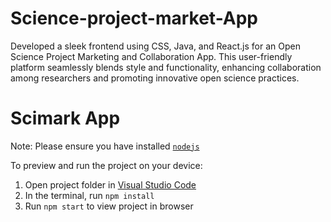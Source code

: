 # Science-project-market-App
 Developed a sleek frontend using CSS, Java, and React.js for an Open Science Project Marketing and Collaboration App. This user-friendly platform seamlessly blends style and functionality, enhancing collaboration among researchers and promoting innovative open science practices.
# Scimark App

  Note: Please ensure you have installed <code><a href="https://nodejs.org/en/download/">nodejs</a></code>

  To preview and run the project on your device:
  1) Open project folder in <a href="https://code.visualstudio.com/download">Visual Studio Code</a>
  2) In the terminal, run `npm install`
  3) Run `npm start` to view project in browser
  
